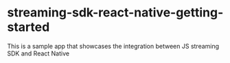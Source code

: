 # streaming-sdk-react-native-getting-started
This is a sample app that showcases the integration between JS streaming SDK and React Native
